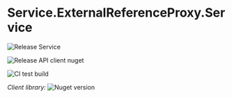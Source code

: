 # Service.ExternalReferenceProxy.Service

![Release Service](https://github.com/MyJetWallet/Service.ExternalReferenceProxy.Service/workflows/Release%20Service/badge.svg)

![Release API client nuget](https://github.com/MyJetWallet/Service.ExternalReferenceProxy.Service/workflows/Release%20API%20client%20nuget/badge.svg)

![CI test build](https://github.com/MyJetWallet/Service.ExternalReferenceProxy.Service/workflows/CI%20test%20build/badge.svg)

*Client library:* ![Nuget version](https://img.shields.io/nuget/v/MyJetWallet.Service.ExternalReferenceProxy.Service.Client?label=MyJetWallet.Service.ExternalReferenceProxy.Service.Client&style=social)

